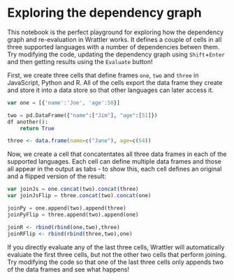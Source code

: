 # Exploring the dependency graph

This notebook is the perfect playground for exploring how
the dependency graph and re-evaluation in Wrattler works.
It defines a couple of cells in all three supported languages
with a number of dependencies betwen them. Try modifying the
code, updating the dependency graph using `Shift`+`Enter` and
then getting results using the `Evaluate` button!

First, we create three cells that define frames `one`, `two` 
and `three` in JavaScript, Python and R. All of the cells export
the data frame they create and store it into a data store so that
other languages can later access it.

```javascript
var one = [{'name':'Joe', 'age':50}]
```

```python
two = pd.DataFrame({"name":["Jim"], "age":[51]})
df another():
    return True
```

```r
three <- data.frame(name=c("Jane"), age=c(54))
```

Now, we create a cell that concatentates all three data frames in 
each of the supported languages. Each cell can define multiple data frames
and those all appear in the output as tabs - to show this, each cell defines
an original and a flipped version of the result:

```javascript
var joinJs = one.concat(two).concat(three)
var joinJsFlip = three.concat(two).concat(one)
```

```python
joinPy = one.append(two).append(three)
joinPyFlip = three.append(two).append(one)
```

```r
joinR <- rbind(rbind(one,two),three)
joinRFlip <- rbind(rbind(three,two),one)
```

If you directly evaluate any of the last three cells, Wrattler will automatically
evaluate the first three cells, but not the other two cells that perform joining.
Try modifying the code so that one of the last three cells only appends two
of the data frames and see what happens!